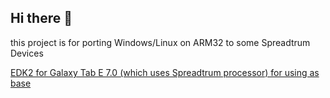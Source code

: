 ## Hi there 👋

this project is for porting Windows/Linux on ARM32 to some Spreadtrum Devices

[EDK2 for Galaxy Tab E 7.0 (which uses Spreadtrum processor) for using as base](https://github.com/vicenteicc2008/edk2-goyavewifi)

<!--

**Here are some ideas to get you started:**

🙋‍♀️ A short introduction - what is your organization all about?
🌈 Contribution guidelines - how can the community get involved?
👩‍💻 Useful resources - where can the community find your docs? Is there anything else the community should know?
🍿 Fun facts - what does your team eat for breakfast?
🧙 Remember, you can do mighty things with the power of [Markdown](https://docs.github.com/github/writing-on-github/getting-started-with-writing-and-formatting-on-github/basic-writing-and-formatting-syntax)
-->
